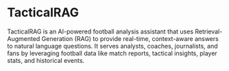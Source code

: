 # TacticalRAG
TacticalRAG is an AI-powered football analysis assistant that uses Retrieval-Augmented Generation (RAG) to provide real-time, context-aware answers to natural language questions. It serves analysts, coaches, journalists, and fans by leveraging football data like match reports, tactical insights, player stats, and historical events.
